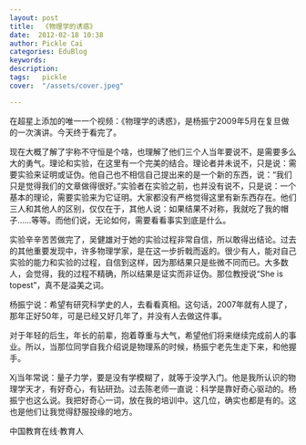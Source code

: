 ```yaml
---
layout: post  
title:  《物理学的诱惑》  
date:  2012-02-18 10:38  
author: Pickle Cai  
categories: EduBlog  
keywords: 
description:   
tags:	pickle   
cover:  "/assets/cover.jpeg"  

---  
```

    
在超星上添加的唯一一个视频：《物理学的诱惑》，是杨振宁2009年5月在复旦做的一次演讲。今天终于看完了。

 

现在大概了解了宇称不守恒是个啥，也理解了他们三个人当年要说不，是需要多么大的勇气。理论和实验，在这里有一个完美的结合。理论者并未说不，只是说：需要实验来证明或证伪。他自己也不相信自己提出来的是一个新的东西，说：“我们只是觉得我们的文章做得很好。”实验者在实验之前，也并没有说不，只是说：一个基本的理论，需要实验来为它证明。大家都没有严格觉得这里有新东西存在。他们三人和其他人的区别，仅仅在于，其他人说：如果结果不对称，我就吃了我的帽子……等等。而他们说，无论如何，需要看看事实到底是什么。

实验辛辛苦苦做完了，吴健雄对于她的实验过程非常自信，所以敢得出结论。过去的其他重要发现中，许多物理学家，是在这一步折戟而返的。很少有人，能对自己实验的能力和实验的过程，自信到这样，因为那结果只是些微不同而已。大多数人，会觉得，我的过程不精确，所以结果是证实而非证伪。那位教授说“She is topest”，真不是溢美之词。

杨振宁说：希望有研究科学史的人，去看看真相。这句话，2007年就有人提了，那年正好50年，可是已经又好几年了，并没有人去做这件事。

 

对于年轻的后生，年长的前辈，抱着尊重与大气，希望他们将来继续完成前人的事业。所以，当那位同学自我介绍说是物理系的时候，杨振宁老先生走下来，和他握手。

 

Xj当年常说：量子力学，要是没有学模糊了，就等于没学入门。他是我所认识的物理学天才，有好奇心，有钻研劲。过去陈老师一直说：科学是靠好奇心驱动的。杨振宁也这么说。我把好奇心一词，放在我的培训中。这几位，确实也都是有的。这也是他们让我觉得舒服投缘的地方。

 



		    
 中国教育在线·教育人

